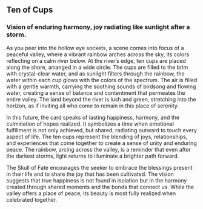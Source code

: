 ## Ten of Cups    
### Vision of enduring harmony, joy radiating like sunlight after a storm.

As you peer into the hollow eye sockets, a scene comes into focus of a peaceful valley, where a vibrant rainbow arches across the sky, its colors reflecting on a calm river below. At the river’s edge, ten cups are placed along the shore, arranged in a wide circle. The cups are filled to the brim with crystal-clear water, and as sunlight filters through the rainbow, the water within each cup glows with the colors of the spectrum. The air is filled with a gentle warmth, carrying the soothing sounds of birdsong and flowing water, creating a sense of balance and contentment that permeates the entire valley. The land beyond the river is lush and green, stretching into the horizon, as if inviting all who come to remain in this place of serenity.

In this future, the card speaks of lasting happiness, harmony, and the culmination of hopes realized. It symbolizes a time when emotional fulfillment is not only achieved, but shared, radiating outward to touch every aspect of life. The ten cups represent the blending of joys, relationships, and experiences that come together to create a sense of unity and enduring peace. The rainbow, arcing across the valley, is a reminder that even after the darkest storms, light returns to illuminate a brighter path forward.

The Skull of Fate encourages the seeker to embrace the blessings present in their life and to share the joy that has been cultivated. The vision suggests that true happiness is not found in isolation but in the harmony created through shared moments and the bonds that connect us. While the valley offers a place of peace, its beauty is most fully realized when celebrated together.  
